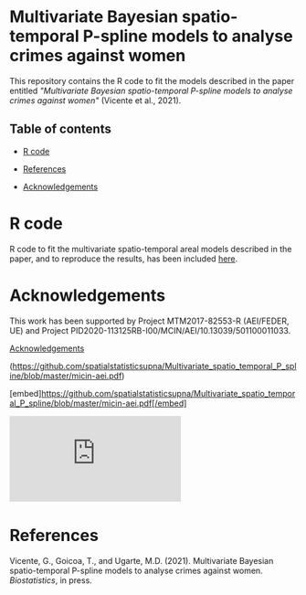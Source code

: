 # Multivariate Bayesian spatio-temporal P-spline models to analyse crimes against women 
This repository contains the R code to fit the models described in the paper entitled _"Multivariate Bayesian spatio-temporal P-spline models to analyse crimes against women"_ (Vicente et al., 2021).


## Table of contents
- [R code](#R-code)

- [References](#References)

- [Acknowledgements](#Acknowledgements)


# R code
R code to fit the multivariate spatio-temporal areal models described in the paper, and to reproduce the results, has been included [here](https://github.com/spatialstatisticsupna/Multivariate_spatio_temporal_P_spline/blob/master/R/).


# Acknowledgements
This work has been supported by Project MTM2017-82553-R (AEI/FEDER, UE) and Project PID2020-113125RB-I00/MCIN/AEI/10.13039/501100011033.


<object data="https://github.com/spatialstatisticsupna/Multivariate_spatio_temporal_P_spline/blob/master/micin-aei.pdf" width="1000" height="1000" type='application/pdf'></object>

[Acknowledgements](https://github.com/spatialstatisticsupna/Multivariate_spatio_temporal_P_spline/blob/master/micin-aei.pdf) 

(https://github.com/spatialstatisticsupna/Multivariate_spatio_temporal_P_spline/blob/master/micin-aei.pdf) 

[embed]https://github.com/spatialstatisticsupna/Multivariate_spatio_temporal_P_spline/blob/master/micin-aei.pdf[/embed] 

 ![npm package](https://github.com/spatialstatisticsupna/Multivariate_spatio_temporal_P_spline/blob/master/micin-aei.pdf)


# References
Vicente, G., Goicoa, T., and Ugarte, M.D. (2021). Multivariate Bayesian spatio-temporal P-spline models to analyse crimes against women. _Biostatistics_, in press.
  